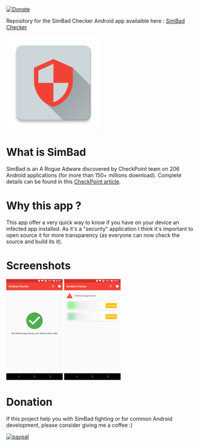 [![Donate](https://img.shields.io/badge/Donate-PayPal-green.svg)](https://www.paypal.com/cgi-bin/webscr?cmd=_s-xclick&hosted_button_id=YGHJ7S2WGJSFE&source=url)

Repository for the SimBad Checker Android app availaible here : [SimBad Checker](https://play.google.com/store/apps/details?id=com.androdevcafe.simbadchecker)

<img src="./app/src/main/ic_launcher-web.png" width="50%">

# What is SimBad

SimBad is an A Rogue Adware discovered by CheckPoint team on 206 Android applications (for more than 150+ millions download). Complete details can be found in this [CheckPoint article](https://research.checkpoint.com/simbad-a-rogue-adware-campaign-on-google-play/).

# Why this app ?

This app offer a very quick way to know if you have on your device an infected app installed. As it's a "security" application I think it's important to open source it for more transparency (as everyone can now check the source and build its it).

# Screenshots

<img src="./device-2019-03-17-024051.png" width="30%"> <img src="./device-2019-03-17-024203.png" width="30%">

# Donation

If this project help you with SimBad fighting or for common Android development, please consider giving me a coffee :)

[![paypal](https://www.paypalobjects.com/en_US/i/btn/btn_donateCC_LG.gif)](https://www.paypal.com/cgi-bin/webscr?cmd=_s-xclick&hosted_button_id=YGHJ7S2WGJSFE&source=url)
